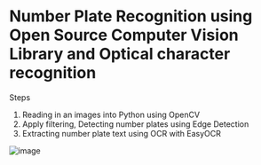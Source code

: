# Number Plate Recognition using Open Source Computer Vision Library and Optical character recognition

Steps
1. Reading in an images into Python using OpenCV
2. Apply filtering, Detecting number plates using Edge Detection
3. Extracting number plate text using OCR with EasyOCR



![image](https://user-images.githubusercontent.com/92395503/172066299-f971dd5d-72a1-4cde-8e15-51d431eaee23.png)

